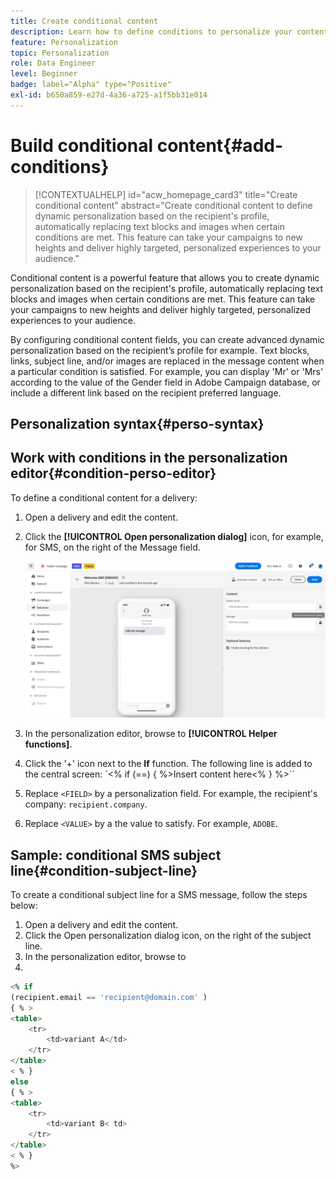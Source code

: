 ```yaml
---
title: Create conditional content
description: Learn how to define conditions to personalize your content in Adobe Campaign web UI
feature: Personalization
topic: Personalization
role: Data Engineer
level: Beginner
badge: label="Alpha" type="Positive"
exl-id: b650a859-e27d-4a36-a725-a1f5bb31e014
---
```

# Build conditional content{#add-conditions}

>[!CONTEXTUALHELP]
>id="acw_homepage_card3"
>title="Create conditional content"
>abstract="Create conditional content to define dynamic personalization based on the recipient's profile, automatically replacing text blocks and images when certain conditions are met. This feature can take your campaigns to new heights and deliver highly targeted, personalized experiences to your audience."


Conditional content is a powerful feature that allows you to create dynamic personalization based on the recipient's profile, automatically replacing text blocks and images when certain conditions are met. This feature can take your campaigns to new heights and deliver highly targeted, personalized experiences to your audience.

By configuring conditional content fields, you can create advanced dynamic personalization based on the recipient’s profile for example. Text blocks, links, subject line, and/or images are replaced in the message content when a particular condition is satisfied. For example, you can display 'Mr' or 'Mrs' according to the value of the Gender field in Adobe Campaign database, or include a different link based on the recipient preferred language.

## Personalization syntax{#perso-syntax}



## Work with conditions in the personalization editor{#condition-perso-editor}

To define a conditional content for a delivery:

1. Open a delivery and edit the content.
1. Click the **[!UICONTROL Open personalization dialog]** icon, for example, for SMS, on the right of the Message field.

    ![](assets/open-perso-editor-sms.png)

1. In the personalization editor, browse to **[!UICONTROL Helper functions]**.
1. Click the '+' icon next to the **If** function. The following line is added to the central screen:
    `<% if (<FIELD>==<VALUE>) { %>Insert content here<% } %>``
1. Replace `<FIELD>` by a personalization field. For example, the recipient's company: `recipient.company`.
1. Replace `<VALUE>` by a the value to satisfy. For example, `ADOBE`.




## Sample: conditional SMS subject line{#condition-subject-line}

To create a conditional subject line for a SMS message, follow the steps below:

1. Open a delivery and edit the content.
1. Click the Open personalization dialog icon, on the right of the subject line.
1. In the personalization editor, browse to
1. 

```sql
<% if 
(recipient.email == 'recipient@domain.com' ) 
{ % >
<table>
    <tr>
        <td>variant A</td>
    </tr>
</table>
< % } 
else 
{ % >
<table>
    <tr>
        <td>variant B< td>
    </tr>
</table>
< % } 
%>
```